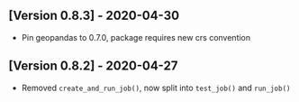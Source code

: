## [Version 0.8.3] - 2020-04-30
- Pin geopandas to 0.7.0, package requires new crs convention

## [Version 0.8.2] - 2020-04-27
- Removed `create_and_run_job()`, now split into `test_job()` and `run_job()`
